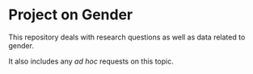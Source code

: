 # Project on Gender

This repository deals with research questions as well as data related to gender. 

It also includes any *ad hoc* requests on this topic.
